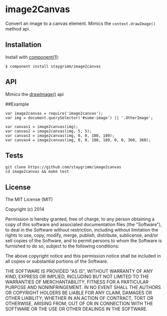
# image2Canvas

  Convert an image to a canvas element.  Mimics the `context.drawImage()` method api.

## Installation

  Install with [component(1)](http://component.io):

    $ component install staygrimm/image2canvas

## API

Mimics the [drawImage()](http://www.w3schools.com/tags/canvas_drawimage.asp) api

##Example

    var image2canvas = require('image2canvas');
    var img = document.querySelector('#some-image') || '.OtherImage';
    
    var canvas1 = image2canvas(img);
    var canvas2 = image2canvas(img, 5, 5);
    var canvas3 = image2canvas(img, 0, 0, 180, 180);
    var canvas4 = image2canvas(img, 0, 0, 180, 180, 0, 0, 360, 360);

## Tests

    git clone https://github.com/staygrimm/image2canvas
    cd image2canvas && make test

## License

  The MIT License (MIT)

  Copyright (c) 2014 <copyright holders>

  Permission is hereby granted, free of charge, to any person obtaining a copy
  of this software and associated documentation files (the "Software"), to deal
  in the Software without restriction, including without limitation the rights
  to use, copy, modify, merge, publish, distribute, sublicense, and/or sell
  copies of the Software, and to permit persons to whom the Software is
  furnished to do so, subject to the following conditions:

  The above copyright notice and this permission notice shall be included in
  all copies or substantial portions of the Software.

  THE SOFTWARE IS PROVIDED "AS IS", WITHOUT WARRANTY OF ANY KIND, EXPRESS OR
  IMPLIED, INCLUDING BUT NOT LIMITED TO THE WARRANTIES OF MERCHANTABILITY,
  FITNESS FOR A PARTICULAR PURPOSE AND NONINFRINGEMENT. IN NO EVENT SHALL THE
  AUTHORS OR COPYRIGHT HOLDERS BE LIABLE FOR ANY CLAIM, DAMAGES OR OTHER
  LIABILITY, WHETHER IN AN ACTION OF CONTRACT, TORT OR OTHERWISE, ARISING FROM,
  OUT OF OR IN CONNECTION WITH THE SOFTWARE OR THE USE OR OTHER DEALINGS IN
  THE SOFTWARE.
